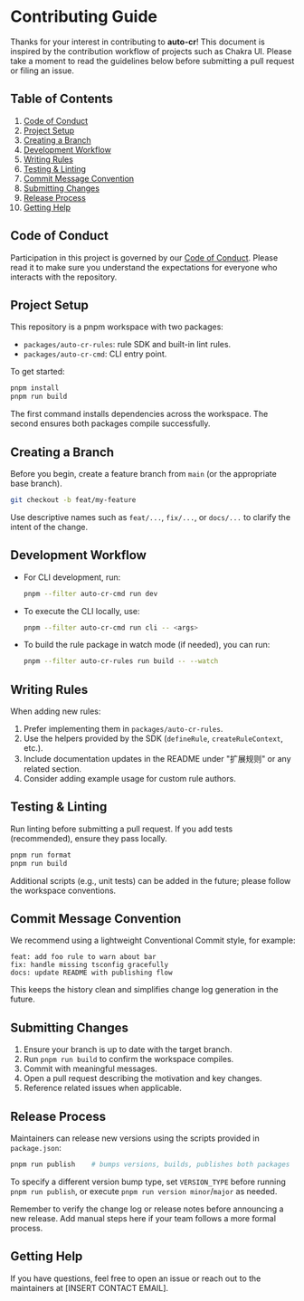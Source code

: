 # Contributing Guide

Thanks for your interest in contributing to **auto-cr**! This document is inspired by the contribution workflow of projects such as Chakra UI. Please take a moment to read the guidelines below before submitting a pull request or filing an issue.

## Table of Contents

1. [Code of Conduct](#code-of-conduct)
2. [Project Setup](#project-setup)
3. [Creating a Branch](#creating-a-branch)
4. [Development Workflow](#development-workflow)
5. [Writing Rules](#writing-rules)
6. [Testing & Linting](#testing--linting)
7. [Commit Message Convention](#commit-message-convention)
8. [Submitting Changes](#submitting-changes)
9. [Release Process](#release-process)
10. [Getting Help](#getting-help)

## Code of Conduct

Participation in this project is governed by our [Code of Conduct](./CODE_OF_CONDUCT.md). Please read it to make sure you understand the expectations for everyone who interacts with the repository.

## Project Setup

This repository is a pnpm workspace with two packages:

- `packages/auto-cr-rules`: rule SDK and built-in lint rules.
- `packages/auto-cr-cmd`: CLI entry point.

To get started:

```bash
pnpm install
pnpm run build
```

The first command installs dependencies across the workspace. The second ensures both packages compile successfully.

## Creating a Branch

Before you begin, create a feature branch from `main` (or the appropriate base branch).

```bash
git checkout -b feat/my-feature
```

Use descriptive names such as `feat/...`, `fix/...`, or `docs/...` to clarify the intent of the change.

## Development Workflow

- For CLI development, run:

  ```bash
  pnpm --filter auto-cr-cmd run dev
  ```

- To execute the CLI locally, use:

  ```bash
  pnpm --filter auto-cr-cmd run cli -- <args>
  ```

- To build the rule package in watch mode (if needed), you can run:

  ```bash
  pnpm --filter auto-cr-rules run build -- --watch
  ```

## Writing Rules

When adding new rules:

1. Prefer implementing them in `packages/auto-cr-rules`.
2. Use the helpers provided by the SDK (`defineRule`, `createRuleContext`, etc.).
3. Include documentation updates in the README under "扩展规则" or any related section.
4. Consider adding example usage for custom rule authors.

## Testing & Linting

Run linting before submitting a pull request. If you add tests (recommended), ensure they pass locally.

```bash
pnpm run format
pnpm run build
```

Additional scripts (e.g., unit tests) can be added in the future; please follow the workspace conventions.

## Commit Message Convention

We recommend using a lightweight Conventional Commit style, for example:

```
feat: add foo rule to warn about bar
fix: handle missing tsconfig gracefully
docs: update README with publishing flow
```

This keeps the history clean and simplifies change log generation in the future.

## Submitting Changes

1. Ensure your branch is up to date with the target branch.
2. Run `pnpm run build` to confirm the workspace compiles.
3. Commit with meaningful messages.
4. Open a pull request describing the motivation and key changes.
5. Reference related issues when applicable.

## Release Process

Maintainers can release new versions using the scripts provided in `package.json`:

```bash
pnpm run publish    # bumps versions, builds, publishes both packages
```

To specify a different version bump type, set `VERSION_TYPE` before running `pnpm run publish`, or execute `pnpm run version minor`/`major` as needed.

Remember to verify the change log or release notes before announcing a new release. Add manual steps here if your team follows a more formal process.

## Getting Help

If you have questions, feel free to open an issue or reach out to the maintainers at [INSERT CONTACT EMAIL].
